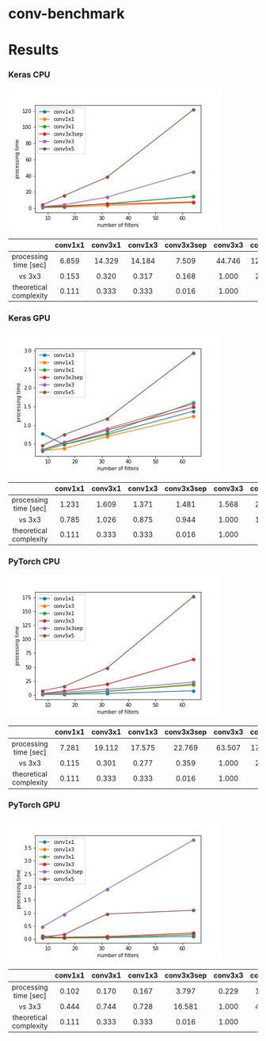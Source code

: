 # conv-benchmark



# Results

### Keras CPU

![keras_cpu](results/keras_cpu.png)

||conv1x1|conv3x1|conv1x3|conv3x3sep|conv3x3|conv5x5|
|:-:|:-:|:-:|:-:|:-:|:-:|:-:|
|processing time [sec]|6.859|14.329|14.184|7.509|44.746|121.381|
|vs 3x3|0.153|0.320|0.317|0.168|1.000|2.713|
|theoretical complexity|0.111|0.333|0.333|0.016|1.000|

### Keras GPU

![keras_gpu](results/keras_gpu.png)

||conv1x1|conv3x1|conv1x3|conv3x3sep|conv3x3|conv5x5|
|:-:|:-:|:-:|:-:|:-:|:-:|:-:|
|processing time [sec]|1.231|1.609|1.371|1.481|1.568|2.931|
|vs 3x3|0.785|1.026|0.875|0.944|1.000|1.870|
|theoretical complexity|0.111|0.333|0.333|0.016|1.000|

### PyTorch CPU

![pytorch_cpu](results/pytorch_cpu.png)

||conv1x1|conv3x1|conv1x3|conv3x3sep|conv3x3|conv5x5|
|:-:|:-:|:-:|:-:|:-:|:-:|:-:|
|processing time [sec]|7.281|19.112|17.575|22.769|63.507|176.341|
|vs 3x3|0.115|0.301|0.277|0.359|1.000|2.777|
|theoretical complexity|0.111|0.333|0.333|0.016|1.000|

### PyTorch GPU

![pytorch_gpu](results/pytorch_gpu.png)

||conv1x1|conv3x1|conv1x3|conv3x3sep|conv3x3|conv5x5|
|:-:|:-:|:-:|:-:|:-:|:-:|:-:|
|processing time [sec]|0.102|0.170|0.167|3.797|0.229|1.103|
|vs 3x3|0.444|0.744|0.728|16.581|1.000|4.816|
|theoretical complexity|0.111|0.333|0.333|0.016|1.000|